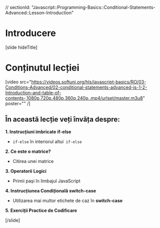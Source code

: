 // sectionId: "Javascript::Programming-Basics::Conditional-Statements-Advanced::Lesson-Introduction"

# Introducere

[slide hideTitle]

# Conținutul lecției

[video src="https://videos.softuni.org/hls/javascript-basics/RO/03-Conditions-Advanced/02-conditional-statements-advanced-js-1-2-Introduction-and-table-of-contents-,1080p,720p,480p,360p,240p,.mp4/urlset/master.m3u8" poster="" /]

## În această lecție veți învăța despre:

**1. Instrucțiuni imbricate if-else**
- `if-else` în interiorul altui` if-else` 


**2. Ce este o matrice?**
- Citirea unei matrice


**3. Operatorii Logici**
- Primii pași în limbajul JavaScript

**4. Instrucțiunea Condițională switch-case**
- Utilizarea mai multor etichete de caz în **switch-case**

**5. Exerciții Practice de Codificare**

[/slide]


